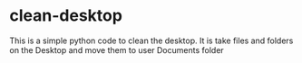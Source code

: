 # clean-desktop
This is a simple python code to clean the desktop. It is take files and folders on the Desktop and move them to user Documents folder
